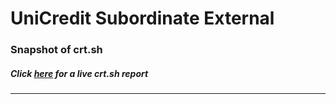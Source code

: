 # UniCredit Subordinate External
### Snapshot of crt.sh
##### Click [here](https://crt.sh/?q=FDADFC959CBEEECBDB60711A7143BF9922F3E7C232FF59CB59D076FEF6637610) for a live crt.sh report

---
